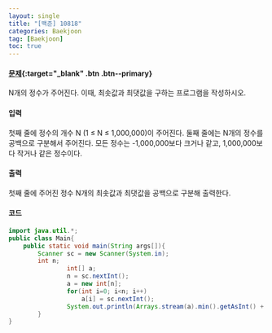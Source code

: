```yaml
---
layout: single
title: "[백준] 10818"
categories: Baekjoon
tag: [Baekjoon]
toc: true
---
```


#### [문제](https://www.acmicpc.net/problem/10818){:target="\_blank" .btn .btn--primary}
N개의 정수가 주어진다. 이때, 최솟값과 최댓값을 구하는 프로그램을 작성하시오.

#### 입력
첫째 줄에 정수의 개수 N (1 ≤ N ≤ 1,000,000)이 주어진다. 둘째 줄에는 N개의 정수를 공백으로 구분해서 주어진다. 모든 정수는 -1,000,000보다 크거나 같고, 1,000,000보다 작거나 같은 정수이다.

#### 출력
첫째 줄에 주어진 정수 N개의 최솟값과 최댓값을 공백으로 구분해 출력한다.

#### 코드
```java
import java.util.*;
public class Main{
	public static void main(String args[]){
		Scanner sc = new Scanner(System.in);
		int n;
                int[] a;
                n = sc.nextInt();
                a = new int[n];
                for(int i=0; i<n; i++)
                    a[i] = sc.nextInt();
                System.out.println(Arrays.stream(a).min().getAsInt() + " " + Arrays.stream(a).max().getAsInt()); 
        }
}
```
